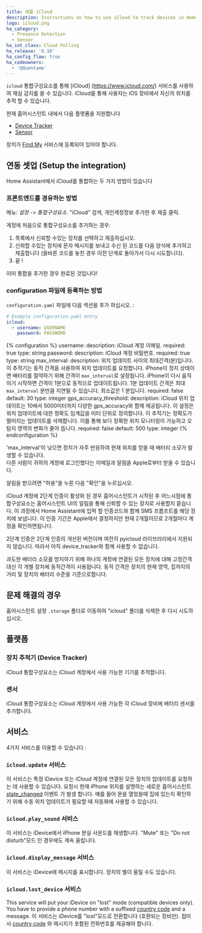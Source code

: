 ```yaml
---
title: 애플 iCloud
description: Instructions on how to use iCloud to track devices in Home Assistant.
logo: icloud.png
ha_category:
  - Presence Detection
  - Sensor
ha_iot_class: Cloud Polling
ha_release: '0.10'
ha_config_flow: true
ha_codeowners:
  - '@Quentame'
---
```


`icloud` 통합구성요소를 통해 [iCloud] (https://www.icloud.com/) 서비스를 사용하여 재실 감지를 쓸 수 있습니다. 
iCloud를 통해 사용자는 iOS 장비에서 자신의 위치를 ​​추적 할 수 있습니다.

현재 홈어시스턴트 내에서 다음 플랫폼을 지원합니다

- [Device Tracker](#device-tracker)
- [Sensor](#sensor)

장치가 [Find My](https://www.apple.com/uk/icloud/find-my/) 서비스에 등록되어 있어야 합니다.

## 연동 셋업 (Setup the integration)

Home Assistant에서 iCloud를 통합하는 두 가지 방법이 있습니다

### 프론트엔드를 경유하는 방법

메뉴: *설정* -> *통합구성요소*. "iCloud" 검색, 개인계정정보 추가한 후 제출 클릭.

계정에 처음으로 통합구성요소를 추가하는 경우:
1. 목록에서 신뢰할 수있는 장치를 선택하고 제출하십시오. 
2. 신뢰할 수있는 장치에 문자 메시지를 보내고 수신 된 코드를 다음 양식에 추가하고 제출합니다 (올바른 코드를 놓친 경우 이전 단계로 돌아가서 다시 시도합니다).
3. 끝 !

이미 통합을 추가한 경우 완료된 것입니다!

### configuration 파일에 등록하는 방법

`configuration.yaml` 파일에 다음 섹션을 추가 하십시오. :


```yaml
# Example configuration.yaml entry
icloud:
  - username: USERNAME
    password: PASSWORD
```

{% configuration %}
username:
  description: iCloud 계정 이메일.
  required: true
  type: string
password:
  description: iCloud 계정 비밀번호.
  required: true
  type: string
max_interval:
  description: 위치 업데이트 사이의 최대간격(분)입니다. 이 추적기는 동적 간격을 사용하여 위치 업데이트를 요청합니다. iPhone이 정지 상태이면 배터리를 절약하기 위해 간격이 `max_interval`로 설정됩니다. iPhone이 다시 움직이기 시작하면 간격이 1분으로 동적으로 업데이트됩니다. 1분 업데이트 간격은 최대 `max_interval` 분만큼 지연될 수 있습니다. 최소값은 1 분입니다.
  required: false
  default: 30
  type: integer
gps_accuracy_threshold:
  description: iCloud 위치 업데이트는 10에서 5000미터까지 다양한 gps_accuracy와 함께 제공됩니다. 이 설정은 위치 업데이트에 대한 정확도 임계값을 미터 단위로 정의합니다. 이 추적기는 정확도가 떨어지는 업데이트를 삭제합니다. 이를 통해 보다 정확한 위치 모니터링이 가능하고 오탐지 영역의 변화가 줄어 듭니다.
  required: false
  default: 500
  type: integer
{% endconfiguration %}

<div class='note warning'>
'max_interval'이 낮으면 장치가 자주 반응하여 현재 위치를 얻을 때 배터리 소모가 발생할 수 있습니다.
</div>

<div class='note warning'>
다른 사람이 귀하의 계정에 로그인했다는 이메일과 알림을 Apple로부터 받을 수 있습니다.

알림을 받으려면 "허용"을 누른 다음 "확인"을 누르십시오.
</div>

iCloud 계정에 2단계 인증이 활성화 된 경우 홈어시스턴트가 시작된 후 어느시점에 통합구성요소는 홈어시스턴트 UI의 알림을 통해 신뢰할 수 있는 장치로 사용할지 묻습니다. 이 과정에서 Home Assistant에 입력 할 인증코드와 함께 SMS 프롬프트를 해당 장치에 보냅니다. 이 인증 기간은 Apple에서 결정하지만 현재 2개월이므로 2개월마다 계정을 확인하면됩니다.

2단계 인증은 2단계 인증의 개선된 버전이며 여전히 pyicloud 라이브러리에서 지원되지 않습니다. 따라서 아직 device_tracker와 함께 사용할 수 없습니다. 

과도한 배터리 소모를 방지하기 위해 하나의 계정에 연결된 모든 장치에 대해 고정간격 대신 각 개별 장치에 동적간격이 사용됩니다. 동적 간격은 장치의 현재 영역, 집까지의 거리 및 장치의 배터리 수준을 기준으로합니다.

## 문제 해결의 경우 

홈어시스턴트 설정 `.storage` 폴더로 이동하여 "icloud" 폴더를 삭제한 후 다시 시도하십시오.

## 플랫폼

### 장치 추적기 (Device Tracker)

iCloud 통합구성요소는 iCloud 계정에서 사용 가능한 기기를 추적합니다.

### 센서 

iCloud 통합구성요소는 iCloud 계정에서 사용 가능한 각 iCloud 장비에 배터리 센서를 추가합니다.

## 서비스

4가지 서비스를 이용할 수 있습니다 :

### `icloud.update` 서비스

이 서비스는 특정 iDevice 또는 iCloud 계정에 연결된 모든 장치의 업데이트를 요청하는 데 사용할 수 있습니다. 요청시 현재 iPhone 위치를 설명하는 새로운 홈어시스턴트 [state_changed](/docs/configuration/events/#event-state_changed) 이벤트 가 발생 합니다. 예를 들어 문을 열었을때 집에 있는지 확인하기 위해 수동 위치 업데이트가 필요할 때 자동화에 사용할 수 있습니다.

### `icloud.play_sound` 서비스

이 서비스는 iDevice에서 iPhone 분실 사운드를 재생합니다. "Mute" 또는 "Do not disturb"모드 인 경우에도 계속 울립니다.


### `icloud.display_message` 서비스

이 서비스는 iDevice에 메시지를 표시합니다. 장치의 벨이 울릴 수도 있습니다.

### `icloud.lost_device` 서비스

This service will put your iDevice on "lost" mode (compatible devices only). You have to provide a phone number with a suffixed [country code](https://en.wikipedia.org/wiki/List_of_country_calling_codes) and a message.
이 서비스는 iDevice를 "lost"모드로 전환합니다 (호환되는 장비만). 접미사 [country code](https://en.wikipedia.org/wiki/List_of_country_calling_codes) 와 메시지가 포함된 전화번호를 제공해야 합니다.